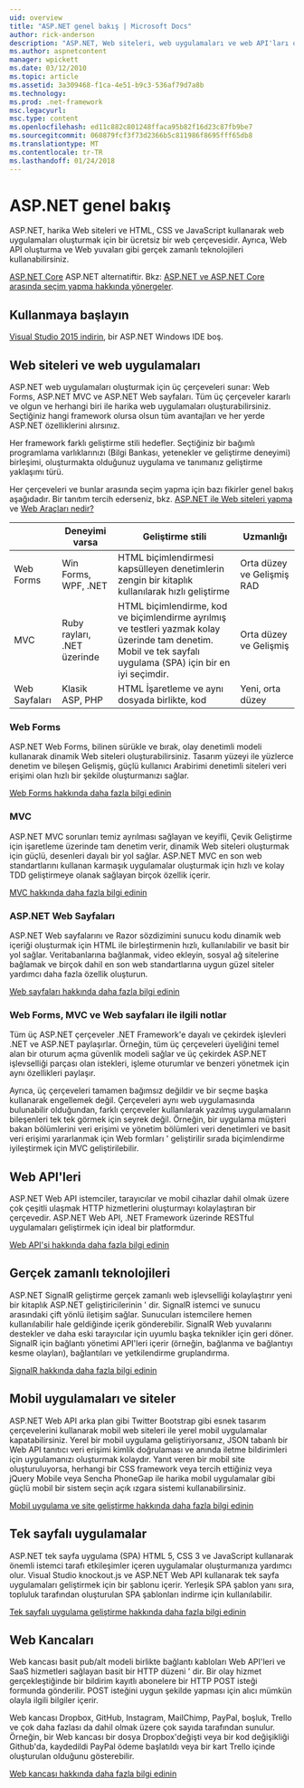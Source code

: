 ```yaml
---
uid: overview
title: "ASP.NET genel bakış | Microsoft Docs"
author: rick-anderson
description: "ASP.NET, Web siteleri, web uygulamaları ve web API'ları oluşturmak için boş bir çerçeve giriş."
ms.author: aspnetcontent
manager: wpickett
ms.date: 03/12/2010
ms.topic: article
ms.assetid: 3a309468-f1ca-4e51-b9c3-536af79d7a8b
ms.technology: 
ms.prod: .net-framework
msc.legacyurl: 
msc.type: content
ms.openlocfilehash: ed11c882c801248ffaca95b82f16d23c87fb9be7
ms.sourcegitcommit: 060879fcf3f73d2366b5c811986f8695fff65db8
ms.translationtype: MT
ms.contentlocale: tr-TR
ms.lasthandoff: 01/24/2018
---
```

# <a name="aspnet-overview"></a>ASP.NET genel bakış

ASP.NET, harika Web siteleri ve HTML, CSS ve JavaScript kullanarak web uygulamaları oluşturmak için bir ücretsiz bir web çerçevesidir. Ayrıca, Web API oluşturma ve Web yuvaları gibi gerçek zamanlı teknolojileri kullanabilirsiniz.

[ASP.NET Core](https://docs.microsoft.com/aspnet/core/) ASP.NET alternatiftir.  Bkz: [ASP.NET ve ASP.NET Core arasında seçim yapma hakkında yönergeler](https://docs.microsoft.com/aspnet/core/choose-aspnet-framework).

## <a name="get-started"></a>Kullanmaya başlayın

[Visual Studio 2015 indirin](https://go.microsoft.com/fwlink/?LinkId=826064), bir ASP.NET Windows IDE boş.

## <a name="websites-and-web-applications"></a>Web siteleri ve web uygulamaları

 ASP.NET web uygulamaları oluşturmak için üç çerçeveleri sunar: Web Forms, ASP.NET MVC ve ASP.NET Web sayfaları. Tüm üç çerçeveler kararlı ve olgun ve herhangi biri ile harika web uygulamaları oluşturabilirsiniz. Seçtiğiniz hangi framework olursa olsun tüm avantajları ve her yerde ASP.NET özelliklerini alırsınız.

Her framework farklı geliştirme stili hedefler. Seçtiğiniz bir bağımlı programlama varlıklarınızı (Bilgi Bankası, yetenekler ve geliştirme deneyimi) birleşimi, oluşturmakta olduğunuz uygulama ve tanımanız geliştirme yaklaşımı türü.

Her çerçeveleri ve bunlar arasında seçim yapma için bazı fikirler genel bakış aşağıdadır. Bir tanıtım tercih ederseniz, bkz. [ASP.NET ile Web siteleri yapma](https://channel9.msdn.com/Blogs/ASP-NET-Site-Videos/Making-Websites-with-ASPNET) ve [Web Araçları nedir?](https://channel9.msdn.com/Blogs/ASP-NET-Site-Videos/what-is-web-tools)

|   | Deneyimi varsa | Geliştirme stili | Uzmanlığı | 
|-----------|----------------------|-----------------------------------------------------|----------------|
| Web Forms | Win Forms, WPF, .NET | HTML biçimlendirmesi kapsülleyen denetimlerin zengin bir kitaplık kullanılarak hızlı geliştirme | Orta düzey ve Gelişmiş RAD |
| MVC       | Ruby rayları, .NET üzerinde  | HTML biçimlendirme, kod ve biçimlendirme ayrılmış ve testleri yazmak kolay üzerinde tam denetim. Mobil ve tek sayfalı uygulama (SPA) için bir en iyi seçimdir. | Orta düzey ve Gelişmiş |
| Web Sayfaları  | Klasik ASP, PHP     | HTML İşaretleme ve aynı dosyada birlikte, kod | Yeni, orta düzey |

### <a name="web-forms"></a>Web Forms

ASP.NET Web Forms, bilinen sürükle ve bırak, olay denetimli modeli kullanarak dinamik Web siteleri oluşturabilirsiniz. Tasarım yüzeyi ile yüzlerce denetim ve bileşen Gelişmiş, güçlü kullanıcı Arabirimi denetimli siteleri veri erişimi olan hızlı bir şekilde oluşturmanızı sağlar. 

[Web Forms hakkında daha fazla bilgi edinin](web-forms/index.md)

### <a name="mvc"></a>MVC

ASP.NET MVC sorunları temiz ayrılması sağlayan ve keyifli, Çevik Geliştirme için işaretleme üzerinde tam denetim verir, dinamik Web siteleri oluşturmak için güçlü, desenleri dayalı bir yol sağlar. ASP.NET MVC en son web standartlarını kullanan karmaşık uygulamalar oluşturmak için hızlı ve kolay TDD geliştirmeye olanak sağlayan birçok özellik içerir. 

[MVC hakkında daha fazla bilgi edinin](mvc/index.md)

### <a name="aspnet-web-pages"></a>ASP.NET Web Sayfaları

ASP.NET Web sayfalarını ve Razor sözdizimini sunucu kodu dinamik web içeriği oluşturmak için HTML ile birleştirmenin hızlı, kullanılabilir ve basit bir yol sağlar. Veritabanlarına bağlanmak, video ekleyin, sosyal ağ sitelerine bağlamak ve birçok dahil en son web standartlarına uygun güzel siteler yardımcı daha fazla özellik oluşturun.

[Web sayfaları hakkında daha fazla bilgi edinin](web-pages/index.md)

### <a name="notes-about-web-forms-mvc-and-web-pages"></a>Web Forms, MVC ve Web sayfaları ile ilgili notlar

Tüm üç ASP.NET çerçeveler .NET Framework'e dayalı ve çekirdek işlevleri .NET ve ASP.NET paylaşırlar. Örneğin, tüm üç çerçeveleri üyeliğini temel alan bir oturum açma güvenlik modeli sağlar ve üç çekirdek ASP.NET işlevselliği parçası olan istekleri, işleme oturumlar ve benzeri yönetmek için aynı özellikleri paylaşır.

Ayrıca, üç çerçeveleri tamamen bağımsız değildir ve bir seçme başka kullanarak engellemek değil. Çerçeveleri aynı web uygulamasında bulunabilir olduğundan, farklı çerçeveler kullanılarak yazılmış uygulamaların bileşenleri tek tek görmek için seyrek değil. Örneğin, bir uygulama müşteri bakan bölümlerini veri erişimi ve yönetim bölümleri veri denetimleri ve basit veri erişimi yararlanmak için Web formları ' geliştirilir sırada biçimlendirme iyileştirmek için MVC geliştirilebilir.

## <a name="web-apis"></a>Web API'leri

ASP.NET Web API istemciler, tarayıcılar ve mobil cihazlar dahil olmak üzere çok çeşitli ulaşmak HTTP hizmetlerini oluşturmayı kolaylaştıran bir çerçevedir. ASP.NET Web API, .NET Framework üzerinde RESTful uygulamaları geliştirmek için ideal bir platformdur.

[Web API'si hakkında daha fazla bilgi edinin](web-api/index.md)

<!-- Put first under Web API TOC:  Watch video (9 minutes) https://channel9.msdn.com/Blogs/ASP-NET-Site-Videos/services-and-aspnet -->

## <a name="real-time-technologies"></a>Gerçek zamanlı teknolojileri

ASP.NET SignalR geliştirme gerçek zamanlı web işlevselliği kolaylaştırır yeni bir kitaplık ASP.NET geliştiricilerinin ' dir. SignalR istemci ve sunucu arasındaki çift yönlü iletişim sağlar. Sunucuları istemcilere hemen kullanılabilir hale geldiğinde içerik gönderebilir. SignalR Web yuvalarını destekler ve daha eski tarayıcılar için uyumlu başka teknikler için geri döner. SignalR için bağlantı yönetimi API'leri içerir (örneğin, bağlanma ve bağlantıyı kesme olayları), bağlantıları ve yetkilendirme gruplandırma.

[SignalR hakkında daha fazla bilgi edinin](signalr/index.md)

<!-- Put first under SignalR TOC:  Watch video (6 minutes) https://channel9.msdn.com/Blogs/ASP-NET-Site-Videos/signalr-and-the-real-time-web -->

## <a name="mobile-apps-and-sites"></a>Mobil uygulamaları ve siteler 

ASP.NET Web API arka plan gibi Twitter Bootstrap gibi esnek tasarım çerçevelerini kullanarak mobil web siteleri ile yerel mobil uygulamalar kapatabilirsiniz. Yerel bir mobil uygulama geliştiriyorsanız, JSON tabanlı bir Web API tanıtıcı veri erişimi kimlik doğrulaması ve anında iletme bildirimleri için uygulamanızı oluşturmak kolaydır. Yanıt veren bir mobil site oluşturuluyorsa, herhangi bir CSS framework veya tercih ettiğiniz veya jQuery Mobile veya Sencha PhoneGap ile harika mobil uygulamalar gibi güçlü mobil bir sistem seçin açık ızgara sistemi kullanabilirsiniz.

[Mobil uygulama ve site geliştirme hakkında daha fazla bilgi edinin](mobile/index.md)

<!-- Put first under mobile TOC:  Watch video (11 minutes) https://channel9.msdn.com/Blogs/ASP-NET-Site-Videos/aspnet-and-mobile -->

## <a name="single-page-applications"></a>Tek sayfalı uygulamalar 

ASP.NET tek sayfa uygulama (SPA) HTML 5, CSS 3 ve JavaScript kullanarak önemli istemci tarafı etkileşimler içeren uygulamalar oluşturmanıza yardımcı olur. Visual Studio knockout.js ve ASP.NET Web API kullanarak tek sayfa uygulamaları geliştirmek için bir şablonu içerir. Yerleşik SPA şablon yanı sıra, topluluk tarafından oluşturulan SPA şablonları indirme için kullanılabilir.

[Tek sayfalı uygulama geliştirme hakkında daha fazla bilgi edinin](single-page-application/index.md)

## <a name="webhooks"></a>Web Kancaları

Web kancası basit pub/alt modeli birlikte bağlantı kabloları Web API'leri ve SaaS hizmetleri sağlayan basit bir HTTP düzeni ' dir. Bir olay hizmet gerçekleştiğinde bir bildirim kayıtlı abonelere bir HTTP POST isteği formunda gönderilir. POST isteğini uygun şekilde yapması için alıcı mümkün olayla ilgili bilgiler içerir.

Web kancası Dropbox, GitHub, Instagram, MailChimp, PayPal, boşluk, Trello ve çok daha fazlası da dahil olmak üzere çok sayıda tarafından sunulur. Örneğin, bir Web kancası bir dosya Dropbox'değişti veya bir kod değişikliği Github'da, kaydedildi PayPal ödeme başlatıldı veya bir kart Trello içinde oluşturulan olduğunu gösterebilir.

[Web kancası hakkında daha fazla bilgi edinin](webhooks/index.md)





<!--
Create Deployment TOC based on https://www.asp.net/aspnet/overview/deployment
Copy deployment content map to MVC, WebForms, Web Pages, Web API sections.
Copy Web Deployment in Enterprise from WebForms to MVC
Move under ASP.NET Best practices
    What not to do in ASP.NET, and what to do instead https://review.docs.microsoft.cus/aspnet/aspnet/overview/web-development-best-practices/what-not-to-do-in-aspnet-and-what-to-do-instead
    Async and await https://channel9.msdn.com/Blogs/ASP-NET-Site-Videos/async-and-await
    Building Real World Cloud Apps with Azure https://review.docs.microsoft.com/aspnet/aspnet/overview/developing-apps-with-windows-azure/building-real-world-cloud-apps-with-windows-azure/introduction
    Hands on Lab: Maintainable Azure Websites: Managing Change and Scale https://review.docs.microsoft.com/aspnet/aspnet/overview/developing-apps-with-windows-azure/maintainable-azure-websites-managing-change-and-scale

-->
